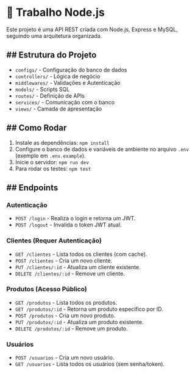 # 🍏 Trabalho Node.js

Este projeto é uma API REST criada com Node.js, Express e MySQL, seguindo uma arquitetura organizada.

## ## Estrutura do Projeto
- `configs/` - Configuração do banco de dados
- `controllers/` - Lógica de negócio
- `middlewares/` - Validações e Autenticação
- `models/` - Scripts SQL
- `routes/` - Definição de APIs
- `services/` - Comunicação com o banco
- `views/` - Camada de apresentação

## ## Como Rodar
1. Instale as dependências:
   `npm install`
2. Configure o banco de dados e variáveis de ambiente no arquivo `.env` (exemplo em `.env.example`).
3. Inicie o servidor:
   `npm run dev`
4. Para rodar os testes:
   `npm test`

## ## Endpoints

### Autenticação
- `POST /login` - Realiza o login e retorna um JWT.
- `POST /logout` - Invalida o token JWT atual.

### Clientes (Requer Autenticação)
- `GET /clientes` - Lista todos os clientes (com cache).
- `POST /clientes` - Cria um novo cliente.
- `PUT /clientes/:id` - Atualiza um cliente existente.
- `DELETE /clientes/:id` - Remove um cliente.

### Produtos (Acesso Público)
- `GET /produtos` - Lista todos os produtos.
- `GET /produtos/:id` - Retorna um produto específico por ID.
- `POST /produtos` - Cria um novo produto.
- `PUT /produtos/:id` - Atualiza um produto existente.
- `DELETE /produtos/:id` - Remove um produto.

### Usuários
- `POST /usuarios` - Cria um novo usuário.
- `GET /usuarios` - Lista todos os usuários (sem senha/token).